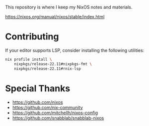 This repository is where I keep my NixOS notes and materials.

https://nixos.org/manual/nixos/stable/index.html

# Contributing

If your editor supports LSP, consider installing the following utilities:

```sh
nix profile install \
    nixpkgs/release-22.11#nixpkgs-fmt \
    nixpkgs/release-22.11#rnix-lsp
```

# Special Thanks

- https://github.com/nixos
- https://github.com/nix-community
- https://github.com/mitchellh/nixos-config
- https://github.com/snabblab/snabblab-nixos
